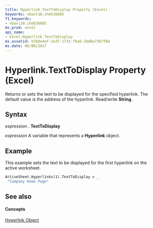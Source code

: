 ```yaml
---
title: Hyperlink.TextToDisplay Property (Excel)
keywords: vbaxl10.chm536085
f1_keywords:
- vbaxl10.chm536085
ms.prod: excel
api_name:
- Excel.Hyperlink.TextToDisplay
ms.assetid: b7b8e4ef-2a37-1733-f9a0-2bd6e7367f8d
ms.date: 06/08/2017
---
```



# Hyperlink.TextToDisplay Property (Excel)

Returns or sets the text to be displayed for the specified hyperlink. The default value is the address of the hyperlink. Read/write  **String** .


## Syntax

 _expression_ . **TextToDisplay**

 _expression_ A variable that represents a **Hyperlink** object.


## Example

This example sets the text to be displayed for the first hyperlink on the active worksheet.


```vb
ActiveSheet.Hyperlinks(1).TextToDisplay = _ 
 "Company Home Page"
```


## See also


#### Concepts


[Hyperlink Object](Excel.Hyperlink.md)

